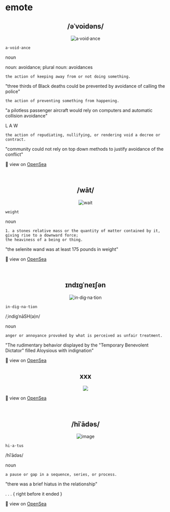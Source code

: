 # emote
<h2 align="center"> /əˈvoidəns/ </h2>
<div align="center">
  
![a·void·ance](https://polywork-production.imgix.net/sk1axlr8nqt7o20n3ste2refsy9z?ixlib=rails-4.2.0&w=650&auto=format&dpr=1&q=75")

</div>

`a·void·ance`

noun

noun: avoidance; plural noun: avoidances

`the action of keeping away from or not doing something.`

"three thirds of Black deaths could be prevented by avoidance of calling the police"

`the action of preventing something from happening.`

"a pilotless passenger aircraft would rely on computers and automatic collision avoidance"

L A W

`the action of repudiating, nullifying, or rendering void a decree or contract.`

"community could not rely on top down methods to justify avoidance of the conflict"

👀 view on [OpenSea](https://opensea.io/assets/0x495f947276749ce646f68ac8c248420045cb7b5e/12714204501747205633217818940794087116270597844190628696059582172728177721345/)


<br>

<h2 align="center"> /wāt/ </h2>
<div align="center">
  
![wait](https://lh3.googleusercontent.com/Rn9Uk_UulNSWCJFmXvRDW0QbfGXbqSCTDLHZzLV0zIOtQPl5Lmp4PAk_BMoDch-xgoMFOFPURuYQPU5KyoP0nNLK_9uKlxDBcR4X=s0)

</div>
  
`weight`

noun

`1. a stones relative mass or the quantity of matter contained by it, giving rise to a downward force;` <br>
`the heaviness of a being or thing.`

"the selenite wand was at least 175 pounds in weight"  
  
</div>

👀 view on [OpenSea](https://opensea.io/assets/matic/0x2953399124f0cbb46d2cbacd8a89cf0599974963/12714204501747205633217818940794087116270597844190628696059582145240387026945)

<br>

<h2 align="center"> ɪndɪɡˈneɪʃən </h2>
<div align="center">
  
![in·dig·na·tion](https://lh3.googleusercontent.com/CXttiQswKWRKXE0JK8xs53nBuehJTxrWOp2ytx-q5VdFYTAsjK7vPY4WoPMloBkU49sq1va-_bgFCizrauaEMPSW3tmRzBA9GvYnEA=w600)

</div>

`in·dig·na·tion`

/ˌindiɡˈnāSH(ə)n/

noun

`anger or annoyance provoked by what is perceived as unfair treatment.`

"The rudimentary behavior displayed by the "Temporary Benevolent Dictator" filled Aloysious with indignation"

👀 view on [OpenSea](https://opensea.io/assets/matic/0x2953399124f0cbb46d2cbacd8a89cf0599974963/12714204501747205633217818940794087116270597844190628696059582143041363771393)

<h2 align="center"> xxx </h2>
<div align="center">
  
![](xxx)

</div>

👀 view on [OpenSea](xxx)

<br>

<h2 align="center"> /hīˈādəs/ </h2>
<div align="center">
  
![image](https://lh3.googleusercontent.com/duy-UVVnIWSQGuztOo4qx4HNliZmR_nfbC5tk0R1yaV0Am5YjgHRkyKq7hVQHg3F-T0YOKh-A82RW45A2ajk_XaJPlVAFuI3zxXatw=s0)

</div>

`hi·a·tus`

/hīˈādəs/

noun

`a pause or gap in a sequence, series, or process.`

"there was a brief hiatus in the relationship"

. . . { right before it ended }

👀 view on [OpenSea](https://opensea.io/assets/matic/0x2953399124f0cbb46d2cbacd8a89cf0599974963/12714204501747205633217818940794087116270597844190628696059582144140875399169)

